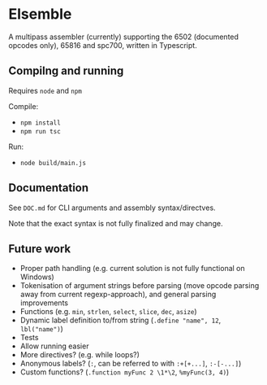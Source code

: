 # Elsemble

A multipass assembler (currently) supporting the 6502 (documented opcodes only), 65816 and spc700, written in Typescript.

## Compilng and running

Requires `node` and `npm`

Compile:
- `npm install`
- `npm run tsc`

Run:
- `node build/main.js`

## Documentation

See `DOC.md` for CLI arguments and assembly syntax/directves.

Note that the exact syntax is not fully finalized and may change.

## Future work

- Proper path handling (e.g. current solution is not fully functional on Windows)
- Tokenisation of argument strings before parsing (move opcode parsing away from current regexp-approach), and general parsing improvements
- Functions (e.g. `min`, `strlen`, `select`, `slice`, `dec`, `asize`)
- Dynamic label definition to/from string (`.define "name", 12`, `lbl("name")`)
- Tests
- Allow running easier
- More directives? (e.g. while loops?)
- Anonymous labels? (`:`, can be referred to with `:+[+...]`, `:-[-...]`)
- Custom functions? (`.function myFunc 2 \1*\2`, `%myFunc(3, 4)`)
